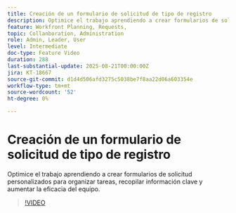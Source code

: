 ```yaml
---
title: Creación de un formulario de solicitud de tipo de registro
description: Optimice el trabajo aprendiendo a crear formularios de solicitud personalizados para organizar tareas, recopilar información clave y aumentar la eficacia del equipo.
feature: Workfront Planning, Requests,
topic: Collanboration, Administration
role: Admin, Leader, User
level: Intermediate
doc-type: Feature Video
duration: 288
last-substantial-update: 2025-08-21T00:00:00Z
jira: KT-18667
source-git-commit: d1d4d506afd3275c5038be7f8aa22d06a603354e
workflow-type: tm+mt
source-wordcount: '52'
ht-degree: 0%

---
```



# Creación de un formulario de solicitud de tipo de registro

Optimice el trabajo aprendiendo a crear formularios de solicitud personalizados para organizar tareas, recopilar información clave y aumentar la eficacia del equipo.

>[!VIDEO](https://video.tv.adobe.com/v/3471080/?learn=on&enablevpops)
